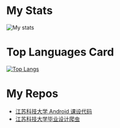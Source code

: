 # My Stats
![My stats](https://github-readme-stats.vercel.app/api?username=cncsl&theme=default&show_icons=true)

# Top Languages Card
[![Top Langs](https://github-readme-stats.vercel.app/api/top-langs/?username=cncsl)](https://github.com/anuraghazra/github-readme-stats)

# My Repos

- [江苏科技大学 Android 课设代码](./LearnAndroid)
- [江苏科技大学毕业设计爬虫](./bysjspider)
